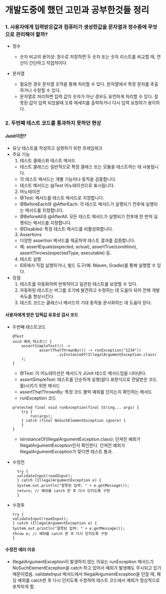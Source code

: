 # 개발도중에 했던 고민과 공부한것들 정리


### 1. 사용자에게 입력받은값과 컴퓨터가 생성한값을 문자열과 정수중에 무엇으로 관리해야 할까?

- 정수
    - 숫자 비교의 용이성: 정수로 저장하면 두 숫자 또는 숫자 리스트를 비교할 때, 연산이 간단하고 직접적이다

- 문자열
    - 필요한 경우 문자열 조적을 통해 처리할 수 있다. 문자열에서 특정 문자를 추출하거나 수정할 수 있다.
    - 문자열로 처리하면 입력 값이 숫자가 아닌 경우도 유연하게 처리할 수 있다. 잘못된 값이 입력 되었을때 오류
  메세지를 출력하거나 다시 입력 요청하기 용이하다.

### 2. 두번째 테스트 코드를 통과하지 못하던 현상

#### Junit이란?
  - 유닛 테스트를 작성하고 실행하기 위한 프레임워크
  - 주요 기능
    1. 테스트 클래스와 테스트 메서드
      - 테스트 클래스는 일반적으로 특정 클래스 또는 모듈을 테스트하는 데 사용됩니다.
      - 각 테스트 메서드는 개별 기능이나 동작을 검증합니다.
      - 테스트 메서드는 @Test 어노테이션으로 표시됩니다.
    2. 어노테이션
     - @Test: 메서드를 테스트 메서드로 지정합니다.
     - @BeforeEach와 @AfterEach: 각 테스트 메서드가 실행되기 전후에 실행되는 메서드를 지정합니다.
     - @BeforeAll과 @AfterAll: 모든 테스트 메서드가 실행되기 전후에 한 번씩 실행되는 메서드를 지정합니다.
     - @Disabled: 특정 테스트 메서드를 비활성화합니다.
    3. Assertions
      - 다양한 assertion 메서드를 제공하여 테스트 결과를 검증합니다.
      - 예: assertEquals(expected, actual), assertTrue(condition), assertThrows(expectedType, executable) 등.
    4. 테스트 실행
      - IDE에서 직접 실행하거나, 빌드 도구(예: Maven, Gradle)를 통해 실행할 수 있다.
  - 장점
    1. 테스트를 자동화하여 반복적이고 일관된 테스트를 보장할 수 있다.
    2. 자동화된 테스트는 버그를 조기에 발견하고 수정하는 데 도움이 되어 전체 개발 속도를 향상시킨다.
    3. 테스트 코드는 클래스나 메서드의 기대 동작을 문서화하는 데 도움이 된다.
    
#### 사용자에게 받은 입력값 유효성 검사 코드
  
  - 두번째 테스트코드
    ```
    @Test
    void 예외_테스트() {
        assertSimpleTest(() ->
                assertThatThrownBy(() -> runException("1234"))
                        .isInstanceOf(IllegalArgumentException.class)
        );
    }
    ```
    - @Test: 이 어노테이션은 메서드가 JUnit 테스트 메서드임을 나타낸다.
    - assertSimpleTest: 테스트를 단순하게 실행(람다 표현식으로 전달받은 코드를)시키기 위한 메서드
    - assertThatThrownBy: 특정 코드 블럭 예외를 던지는지 확인하는 메서드
    - runException 코드
    ```
    protected final void runException(final String... args) {
        try {
            run(args);
        } catch (final NoSuchElementException ignore) {
        }
    }
    ```
    - isInstanceOf(IllegalArgumentException.class): 던져진 예외가 IllegalArgumentException인지 확인한다.
      던져진 예외가 IllegalArgumentException가 맞다면 테스트 통과.
    
  - 수정전
    ```
      try {
      validateInput(readInput);
      } catch (IllegalArgumentException e) {
      System.out.println("잘못된 입력: " + e.getMessage());
      return; // 예외를 catch 한 후 다시 던지도록 구현
      }
    ```
      
  - 수정후
    ```
    try {
    validateInput(readInput);
    } catch (IllegalArgumentException e) {
    System.out.println("잘못된 입력: " + e.getMessage());
    throw e; // 예외를 catch 한 후 다시 던지도록 구현
    }
    ```
#### 수정전 에러 이유
  - IllegalArgumentException이 발생하지 않는 이유는 runException 메서드가 NoSuchElementException을 catch 하고 있어서
    예외가 발생해도 무시되고 있기 때문이였음.
    validateInput 메서드에서 IllegalArgumentException을 던질 때, 해당 예외를 catch한 후 다시 던지도록 수정하여
    테스트 코드에서 예외가 정상적으로 포착되게 함.